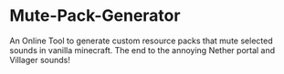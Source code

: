 # Mute-Pack-Generator
An Online Tool to generate custom resource packs that mute selected sounds in vanilla minecraft. The end to the annoying Nether portal and Villager sounds!
